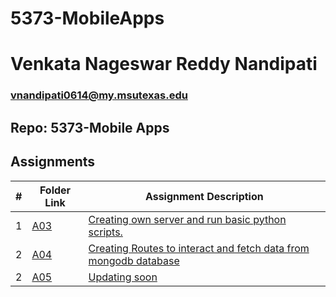 # 5373-MobileApps

# Venkata Nageswar Reddy Nandipati

### vnandipati0614@my.msutexas.edu

##  Repo: 5373-Mobile Apps


##  Assignments

|   #   | Folder Link                   | Assignment Description                                                             |
| :---: | ----------------------------- | -----------------------------------------------------------------------------------|
|   1   | [A03](./A03)      | [Creating own server and run basic python scripts.](./A03/README.md)                           |
|   2   | [A04](./A04)      | [Creating Routes to interact and fetch data from mongodb database](./A04/README.md)            |
|   2   | [A05](./A05)      | [Updating soon](./A05/README.md)            |

